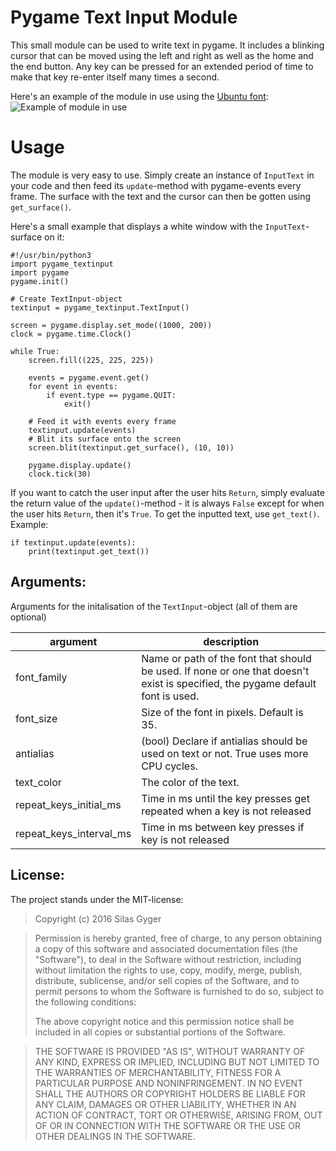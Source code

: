 # Pygame Text Input Module

This small module can be used to write text in pygame. It includes a blinking cursor that can be moved using the left and right as well as the home and the end button. Any key can be pressed for an extended period of time to make that key re-enter itself many times a second.

Here's an example of the module in use using the [Ubuntu font](http://font.ubuntu.com/):
![Example of module in use](http://i.imgur.com/enuCPEY.gif)

# Usage

The module is very easy to use. Simply create an instance of `InputText` in your code and then feed its `update`-method with pygame-events every frame. The surface with the text and the cursor can then be gotten using `get_surface()`.

Here's a small example that displays a white window with the `InputText`-surface on it:


```
#!/usr/bin/python3
import pygame_textinput
import pygame
pygame.init()

# Create TextInput-object
textinput = pygame_textinput.TextInput()

screen = pygame.display.set_mode((1000, 200))
clock = pygame.time.Clock()

while True:
    screen.fill((225, 225, 225))

    events = pygame.event.get()
    for event in events:
        if event.type == pygame.QUIT:
            exit()

    # Feed it with events every frame
    textinput.update(events)
    # Blit its surface onto the screen
    screen.blit(textinput.get_surface(), (10, 10))

    pygame.display.update()
    clock.tick(30)
```
If you want to catch the user input after the user hits `Return`, simply evaluate the return value of the `update()`-method - it is always `False` except for when the user hits `Return`, then it's `True`. To get the inputted text, use `get_text()`. Example:
```
if textinput.update(events):
    print(textinput.get_text())
```

## Arguments:
Arguments for the initalisation of the `TextInput`-object (all of them are optional)

argument | description
---|---
font_family | Name or path of the font that should be used. If none or one that doesn't exist is specified, the pygame default font is used.
font_size | Size of the font in pixels. Default is 35.
antialias | (bool) Declare if antialias should be used on text or not. True uses more CPU cycles.
text_color | The color of the text.
repeat_keys_initial_ms | Time in ms until the key presses get repeated when a key is not released
repeat_keys_interval_ms | Time in ms between key presses if key is not released

## License:

The project stands under the MIT-license:

> Copyright (c) 2016 Silas Gyger

> Permission is hereby granted, free of charge, to any person obtaining a copy of this software and associated documentation files (the "Software"), to deal in the Software without restriction, including without limitation the rights to use, copy, modify, merge, publish, distribute, sublicense, and/or sell copies of the Software, and to permit persons to whom the Software is furnished to do so, subject to the following conditions:
>
> The above copyright notice and this permission notice shall be included in all copies or substantial portions of the Software.

>THE SOFTWARE IS PROVIDED "AS IS", WITHOUT WARRANTY OF ANY KIND, EXPRESS OR IMPLIED, INCLUDING BUT NOT LIMITED TO THE WARRANTIES OF MERCHANTABILITY, FITNESS FOR A PARTICULAR PURPOSE AND NONINFRINGEMENT. IN NO EVENT SHALL THE AUTHORS OR COPYRIGHT HOLDERS BE LIABLE FOR ANY CLAIM, DAMAGES OR OTHER LIABILITY, WHETHER IN AN ACTION OF CONTRACT, TORT OR OTHERWISE, ARISING FROM, OUT OF OR IN CONNECTION WITH THE SOFTWARE OR THE USE OR OTHER DEALINGS IN THE SOFTWARE.
